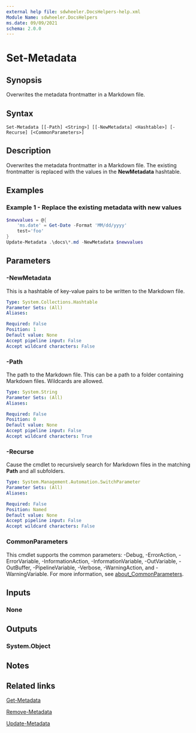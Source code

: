 ```yaml
---
external help file: sdwheeler.DocsHelpers-help.xml
Module Name: sdwheeler.DocsHelpers
ms.date: 09/09/2021
schema: 2.0.0
---
```


# Set-Metadata

## Synopsis
Overwrites the metadata frontmatter in a Markdown file.

## Syntax

```
Set-Metadata [[-Path] <String>] [[-NewMetadata] <Hashtable>] [-Recurse] [<CommonParameters>]
```

## Description

Overwrites the metadata frontmatter in a Markdown file. The existing frontmatter is replaced with
the values in the **NewMetadata** hashtable.

## Examples

### Example 1 - Replace the existing metadata with new values

```powershell
$newvalues = @{
    'ms.date' = Get-Date -Format 'MM/dd/yyyy'
    test='foo'
}
Update-Metadata .\docs\*.md -NewMetadata $newvalues
```

## Parameters

### -NewMetadata

This is a hashtable of key-value pairs to be written to the Markdown file.

```yaml
Type: System.Collections.Hashtable
Parameter Sets: (All)
Aliases:

Required: False
Position: 1
Default value: None
Accept pipeline input: False
Accept wildcard characters: False
```

### -Path

The path to the Markdown file. This can be a path to a folder containing Markdown files. Wildcards
are allowed.

```yaml
Type: System.String
Parameter Sets: (All)
Aliases:

Required: False
Position: 0
Default value: None
Accept pipeline input: False
Accept wildcard characters: True
```

### -Recurse

Cause the cmdlet to recursively search for Markdown files in the matching **Path** and all
subfolders.

```yaml
Type: System.Management.Automation.SwitchParameter
Parameter Sets: (All)
Aliases:

Required: False
Position: Named
Default value: None
Accept pipeline input: False
Accept wildcard characters: False
```

### CommonParameters

This cmdlet supports the common parameters: -Debug, -ErrorAction, -ErrorVariable,
-InformationAction, -InformationVariable, -OutVariable, -OutBuffer, -PipelineVariable, -Verbose,
-WarningAction, and -WarningVariable. For more information, see
[about_CommonParameters](http://go.microsoft.com/fwlink/?LinkID=113216).

## Inputs

### None

## Outputs

### System.Object

## Notes

## Related links

[Get-Metadata](Get-Metadata)

[Remove-Metadata](Remove-Metadata.md)

[Update-Metadata](Update-Metadata.md)
